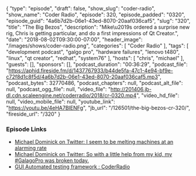 {
  "type": "episode",
  "draft": false,
  "show_slug": "coder-radio",
  "show_name": "Coder Radio",
  "episode": 320,
  "episode_padded": "0320",
  "episode_guid": "4a6b7d2b-06e1-43ed-8070-20aaf036caf5",
  "slug": "320",
  "title": "The Big Bezos",
  "description": "Mike\u2019s ordered a surprise new rig, Chris is getting particular, and do a first impressions of Qt Creator.",
  "date": "2018-08-02T09:30:00-07:00",
  "header_image": "/images/shows/coder-radio.png",
  "categories": [
    "Coder Radio"
  ],
  "tags": [
    "development podcast",
    "galgo pro",
    "hardware failures",
    "lenovo t480",
    "linux",
    "qt creator",
    "redhat",
    "system76"
  ],
  "hosts": [
    "chris",
    "michael"
  ],
  "guests": [],
  "sponsors": [],
  "podcast_duration": "00:36:29",
  "podcast_file": "https://aphid.fireside.fm/d/1437767933/b44de5fa-47c1-4e94-bf9e-c72f8d1c8f5d/4a6b7d2b-06e1-43ed-8070-20aaf036caf5.mp3",
  "podcast_bytes": 32770486,
  "podcast_chapters": null,
  "podcast_alt_file": null,
  "podcast_ogg_file": null,
  "video_file": "http://201406.jb-dl.cdn.scaleengine.net/coderradio/2018/cr-0320.mp4",
  "video_hd_file": null,
  "video_mobile_file": null,
  "youtube_link": "https://youtu.be/4eHA7BIENFg",
  "jb_url": "/126501/the-big-bezos-cr-320/",
  "fireside_url": "/320"
}


### Episode Links

  * [Michael Dominick on Twitter: I seem to be melting machines at an alarming rate ](https://twitter.com/dominucco/status/1022829329842098177?ref_src=twsrc%5Etfw "Michael Dominick on Twitter: I seem to be melting machines at an alarming rate ")
  * [Michael Dominick on Twitter: So with a little help from my kid, my #GalagoPro was broken today. ](https://twitter.com/dominucco/status/1023009490042597377?ref_src=twsrc%5Etfw "Michael Dominick on Twitter: So with a little help from my kid, my #GalagoPro was broken today. ")
  * [GUI Automated testing framework : CoderRadio](https://www.reddit.com/r/CoderRadio/comments/9351g4/gui_automated_testing_framework/ "GUI Automated testing framework : CoderRadio")



